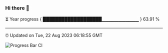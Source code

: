 ### Hi there 👋

⏳ Year progress { ███████████████████▁▁▁▁▁▁▁▁▁▁▁ } 63.91 %

---

⏰ Updated on Tue, 22 Aug 2023 06:18:55 GMT

![Progress Bar CI](https://github.com/liununu/liununu/workflows/Progress%20Bar%20CI/badge.svg)
